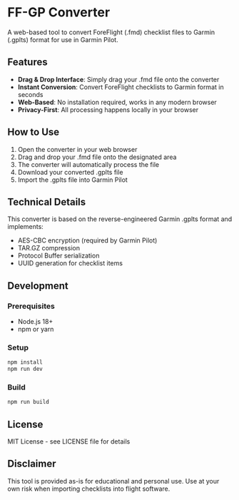 # FF-GP Converter

A web-based tool to convert ForeFlight (.fmd) checklist files to Garmin (.gplts) format for use in Garmin Pilot.

## Features

- **Drag & Drop Interface**: Simply drag your .fmd file onto the converter
- **Instant Conversion**: Convert ForeFlight checklists to Garmin format in seconds
- **Web-Based**: No installation required, works in any modern browser
- **Privacy-First**: All processing happens locally in your browser

## How to Use

1. Open the converter in your web browser
2. Drag and drop your .fmd file onto the designated area
3. The converter will automatically process the file
4. Download your converted .gplts file
5. Import the .gplts file into Garmin Pilot

## Technical Details

This converter is based on the reverse-engineered Garmin .gplts format and implements:

- AES-CBC encryption (required by Garmin Pilot)
- TAR.GZ compression
- Protocol Buffer serialization
- UUID generation for checklist items

## Development

### Prerequisites
- Node.js 18+
- npm or yarn

### Setup
```bash
npm install
npm run dev
```

### Build
```bash
npm run build
```

## License

MIT License - see LICENSE file for details

## Disclaimer

This tool is provided as-is for educational and personal use. Use at your own risk when importing checklists into flight software.
